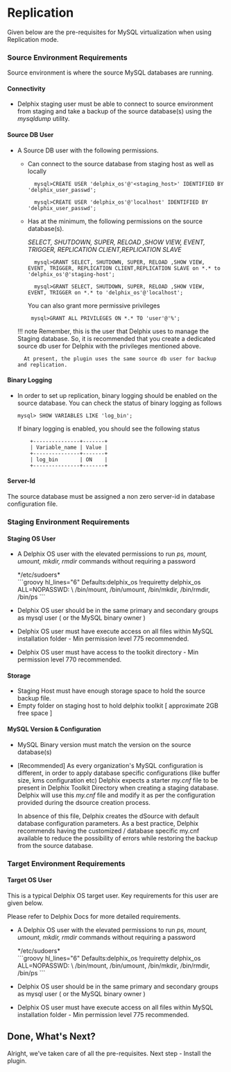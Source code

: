 # Replication

Given below are the pre-requisites for MySQL virtualization when using Replication mode.

### Source Environment Requirements

 Source environment is where the source MySQL databases are running.

#### Connectivity
 - Delphix staging user must be able to connect to source environment from staging and take a backup of the source database(s) using the *mysqldump* utility.

#### Source DB User
- A Source DB user with the following permissions.


    - Can connect to the source database from staging host as well as locally
      ```jql
        mysql>CREATE USER 'delphix_os'@'<staging_host>' IDENTIFIED BY 'delphix_user_passwd';
      ```  
      ```jql       
        mysql>CREATE USER 'delphix_os'@'localhost' IDENTIFIED BY 'delphix_user_passwd';
      ```    

    - Has at the minimum, the following permissions on the source database(s).

        *SELECT, SHUTDOWN, SUPER, RELOAD ,SHOW VIEW, EVENT, TRIGGER, REPLICATION CLIENT,REPLICATION SLAVE*
      ```jql    
        mysql>GRANT SELECT, SHUTDOWN, SUPER, RELOAD ,SHOW VIEW, EVENT, TRIGGER, REPLICATION CLIENT,REPLICATION SLAVE on *.* to 'delphix_os'@'staging-host';
      ```
      ```jql          
        mysql>GRANT SELECT, SHUTDOWN, SUPER, RELOAD ,SHOW VIEW, EVENT, TRIGGER on *.* to 'delphix_os'@'localhost';
      ```  

        You can also grant more permissive privileges  
        ```jql
         mysql>GRANT ALL PRIVILEGES ON *.* TO 'user'@'%';
        ```  

    !!! note
        Remember, this is the user that Delphix uses to manage the Staging database.
        So, it is recommended that you create a dedicated source db user for Delphix with the privileges
        mentioned above.

        At present, the plugin uses the same source db user for backup and replication.


#### Binary Logging
- In order to set up replication, binary logging should be enabled on the source database.
  You can check the status of binary logging as follows

    ```jql
    mysql> SHOW VARIABLES LIKE 'log_bin';
    ```
  If binary logging is enabled, you should see the following status
    ```commandline
        +---------------+-------+
        | Variable_name | Value |
        +---------------+-------+
        | log_bin       | ON    |
        +---------------+-------+
    ```

#### Server-Id
The source database must be assigned a non zero server-id in database configuration file.

### Staging Environment Requirements

#### Staging OS User
- A Delphix OS user with the elevated permissions to run *ps, mount, umount, mkdir, rmdir*
  commands without requiring a password

    <div class="code_box_outer">
        <div class="code_box_title">
              <span class="code_title">*/etc/sudoers*</span>
        </div>
        <div>
            ```groovy hl_lines="6"
                Defaults:delphix_os !requiretty
                delphix_os ALL=NOPASSWD: \
                /bin/mount, /bin/umount, /bin/mkdir, /bin/rmdir, /bin/ps
            ```
        </div>
    </div>

 - Delphix OS user should be in the same primary and secondary groups as mysql user ( or the MySQL binary owner )
 - Delphix OS user must have execute access on all files within MySQL installation folder - Min permission level 775 recommended.
 - Delphix OS user must have access to the toolkit directory - Min permission level 770 recommended.

#### Storage
 - Staging Host must have enough storage space to hold the source backup file.
 - Empty folder on staging host to hold delphix toolkit [ approximate 2GB free space ]

#### MySQL Version & Configuration
- MySQL Binary version must match the version on the source database(s)

- <span class="code_title">[Recommended] </span>
  As every  organization's MySQL configuration is different, in order to apply database specific configurations (like buffer size, kms configuration etc) Delphix expects a starter *my.cnf* file to be present in Delphix Toolkit Directory when creating a staging database. Delphix will use this *my.cnf* file and modify it as per the configuration provided during the dsource creation process.

  In absence of this file, Delphix creates the dSource with default database configuration parameters. As a best practice, Delphix recommends having the customized / database specific my.cnf available to reduce the possibility of errors while restoring the backup from the source database.

### Target Environment Requirements

#### Target OS User

This is a typical Delphix OS target user.
Key requirements for this user are given below.

Please refer to Delphix Docs for more detailed requirements.

- A Delphix OS user with the elevated permissions to run *ps, mount, umount, mkdir, rmdir*
  commands without requiring a password

    <div class="code_box_outer">
        <div class="code_box_title">
              <span class="code_title">*/etc/sudoers*</span>
        </div>
        <div>
            ```groovy hl_lines="6"
                Defaults:delphix_os !requiretty
                delphix_os ALL=NOPASSWD: \
                /bin/mount, /bin/umount, /bin/mkdir, /bin/rmdir, /bin/ps
            ```
        </div>
    </div>

- Delphix OS user should be in the same primary and secondary groups as mysql user ( or the MySQL binary owner )
- Delphix OS user must have execute access on all files within MySQL installation folder - Min permission level 775 recommended.


Done, What's Next?
----------------
Alright, we've taken care of all the pre-requisites. Next step - Install the plugin.   
